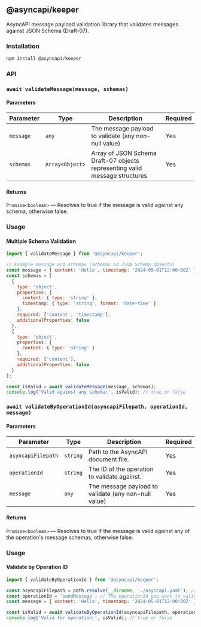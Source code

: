## @asyncapi/keeper

AsyncAPI message payload validation library that validates messages against JSON Schema (Draft-07).

### Installation

```bash
npm install @asyncapi/keeper
```

### API

### `await validateMessage(message, schemas)`

#### Parameters

| Parameter | Type               | Description                                                                 | Required |
|-----------|--------------------|-----------------------------------------------------------------------------|----------|
| `message` | `any`           | The message payload to validate (any non-null value)                                      | Yes      |
| `schemas` | `Array<Object>`    | Array of JSON Schema Draft-07 objects representing valid message structures  | Yes      |

#### Returns
`Promise<boolean>` — Resolves to true if the message is valid against any schema, otherwise false.

### Usage

#### Multiple Schema Validation

```js 
import { validateMessage } from '@asyncapi/keeper';

// Example message and schemas (schemas as JSON Schema objects)
const message = { content: 'Hello', timestamp: '2024-05-01T12:00:00Z' };
const schemas = [
  {
    type: 'object',
    properties: {
      content: { type: 'string' },
      timestamp: { type: 'string', format: 'date-time' }
    },
    required: ['content', 'timestamp'],
    additionalProperties: false
  },
  {
    type: 'object',
    properties: {
      content: { type: 'string' }
    },
    required: ['content'],
    additionalProperties: false
  }
];

const isValid = await validateMessage(message, schemas);
console.log('Valid against any schema:', isValid); // true or false
```

### `await validateByOperationId(asyncapiFilepath, operationId, message)`

#### Parameters

| Parameter           | Type         | Description                                                                                 | Required |
|---------------------|--------------|---------------------------------------------------------------------------------------------|----------|
| `asyncapiFilepath`  | `string`     | Path to the AsyncAPI document file.                                                         | Yes      |
| `operationId`       | `string`     | The ID of the operation to validate against.                                                       | Yes      |
| `message`           | `any`        | The message payload to validate (any non-null value)                                        | Yes      |

#### Returns
`Promise<boolean>` — Resolves to true if the message is valid against any of the operation's message schemas, otherwise false.

### Usage

#### Validate by Operation ID

```js
import { validateByOperationId } from '@asyncapi/keeper';

const asyncapiFilepath = path.resolve(__dirname, './asyncapi.yaml'); // Path to your AsyncAPI document
const operationId = 'sendMessage'; // The operationId you want to validate against
const message = { content: 'Hello', timestamp: '2024-05-01T12:00:00Z' };

const isValid = await validateByOperationId(asyncapiFilepath, operationId, message);
console.log('Valid for operation:', isValid); // true or false
```